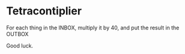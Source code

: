# Tetracontiplier

For each thing in the INBOX, multiply it by 40, and put the result in the OUTBOX

Good luck.  
